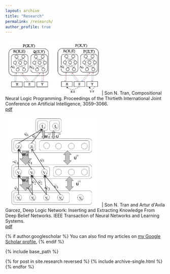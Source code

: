 ```yaml
---
layout: archive
title: "Research"
permalink: /research/
author_profile: true
---
```



<img src="../images/figs/cnlp.png" alt="cnlp" width="300"/>  |   Son N. Tran, Compositional Neural Logic Programming. Proceedings of the Thirtieth International Joint Conference on Artificial Intelligence, 3059–3066. <br> [pdf](https://www.ijcai.org/proceedings/2021/0421.pdf)

<img src="../images/figs/dln.png" alt="cnlp" width="300"/>  |   Son N. Tran and Artur d'Avila Garcez, Deep Logic Network: Inserting and Extracting Knowledge From Deep Belief Networks. IEEE Transaction of Neural Networks and Learning Systems. <br> [pdf](https://ieeexplore.ieee.org/document/7738566)


{% if author.googlescholar %}
  You can also find my articles on <u><a href="{{author.googlescholar}}">my Google Scholar profile</a>.</u>
{% endif %}

{% include base_path %}

{% for post in site.research reversed %}
  {% include archive-single.html %}
{% endfor %}

